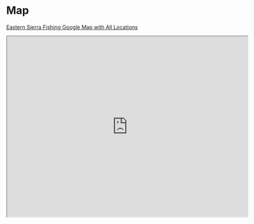 # Map

[Eastern Sierra Fishing Google Map with All Locations](https://maps.app.goo.gl/uT57e3WJUvDdodhS9?g_st=com.google.Keep.ShareExtension)

<iframe src="https://www.google.com/maps/d/embed?mid=1jTzmSmIgPQKZyy1hpDpxtMMcXC0vqys&ehbc=2E312F" width="640" height="480"></iframe>
